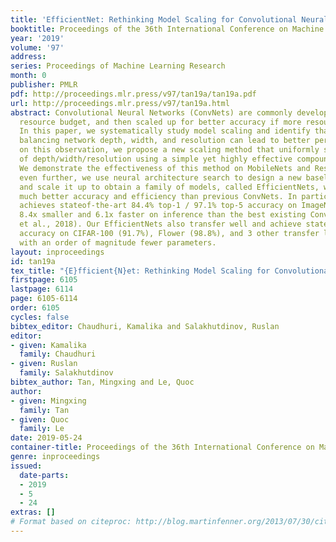 ```yaml
---
title: 'EfficientNet: Rethinking Model Scaling for Convolutional Neural Networks'
booktitle: Proceedings of the 36th International Conference on Machine Learning
year: '2019'
volume: '97'
address: 
series: Proceedings of Machine Learning Research
month: 0
publisher: PMLR
pdf: http://proceedings.mlr.press/v97/tan19a/tan19a.pdf
url: http://proceedings.mlr.press/v97/tan19a.html
abstract: Convolutional Neural Networks (ConvNets) are commonly developed at a fixed
  resource budget, and then scaled up for better accuracy if more resources are given.
  In this paper, we systematically study model scaling and identify that carefully
  balancing network depth, width, and resolution can lead to better performance. Based
  on this observation, we propose a new scaling method that uniformly scales all dimensions
  of depth/width/resolution using a simple yet highly effective compound coefficient.
  We demonstrate the effectiveness of this method on MobileNets and ResNet. To go
  even further, we use neural architecture search to design a new baseline network
  and scale it up to obtain a family of models, called EfficientNets, which achieve
  much better accuracy and efficiency than previous ConvNets. In particular, our EfficientNet-B7
  achieves stateof-the-art 84.4% top-1 / 97.1% top-5 accuracy on ImageNet, while being
  8.4x smaller and 6.1x faster on inference than the best existing ConvNet (Huang
  et al., 2018). Our EfficientNets also transfer well and achieve state-of-the-art
  accuracy on CIFAR-100 (91.7%), Flower (98.8%), and 3 other transfer learning datasets,
  with an order of magnitude fewer parameters.
layout: inproceedings
id: tan19a
tex_title: "{E}fficient{N}et: Rethinking Model Scaling for Convolutional Neural Networks"
firstpage: 6105
lastpage: 6114
page: 6105-6114
order: 6105
cycles: false
bibtex_editor: Chaudhuri, Kamalika and Salakhutdinov, Ruslan
editor:
- given: Kamalika
  family: Chaudhuri
- given: Ruslan
  family: Salakhutdinov
bibtex_author: Tan, Mingxing and Le, Quoc
author:
- given: Mingxing
  family: Tan
- given: Quoc
  family: Le
date: 2019-05-24
container-title: Proceedings of the 36th International Conference on Machine Learning
genre: inproceedings
issued:
  date-parts:
  - 2019
  - 5
  - 24
extras: []
# Format based on citeproc: http://blog.martinfenner.org/2013/07/30/citeproc-yaml-for-bibliographies/
---
```

